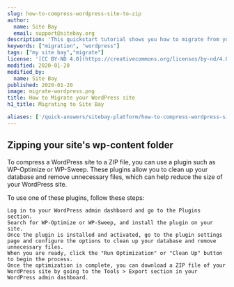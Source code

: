 ```yaml
---
slug: how-to-compress-wordpress-site-to-zip
author:
  name: Site Bay
  email: support@sitebay.org
description: 'This quickstart tutorial shows you how to migrate from your current host to Site Bay.'
keywords: ["migration", "wordpress"]
tags: ["my site bay","migrate"]
license: '[CC BY-ND 4.0](https://creativecommons.org/licenses/by-nd/4.0)'
modified: 2020-01-20
modified_by:
  name: Site Bay
published: 2020-01-20
image: migrate-wordpress.png
title: How to Migrate your WordPress site
h1_title: Migrating to Site Bay

aliases: ['/quick-answers/sitebay-platform/how-to-compress-wordpress-site-to-zip']
---
```


## Zipping your site's wp-content folder

To compress a WordPress site to a ZIP file, you can use a plugin such as WP-Optimize or WP-Sweep. These plugins allow you to clean up your database and remove unnecessary files, which can help reduce the size of your WordPress site.

To use one of these plugins, follow these steps:

    Log in to your WordPress admin dashboard and go to the Plugins section.
    Search for WP-Optimize or WP-Sweep, and install the plugin on your site.
    Once the plugin is installed and activated, go to the plugin settings page and configure the options to clean up your database and remove unnecessary files.
    When you are ready, click the "Run Optimization" or "Clean Up" button to begin the process.
    Once the optimization is complete, you can download a ZIP file of your WordPress site by going to the Tools > Export section in your WordPress admin dashboard.
